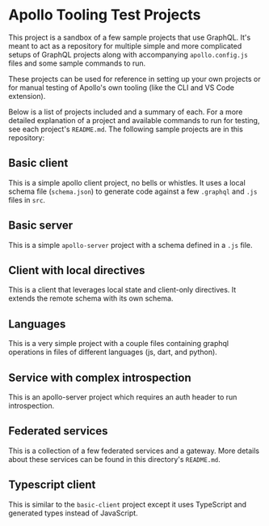 # Apollo Tooling Test Projects

This project is a sandbox of a few sample projects that use GraphQL. It's meant
to act as a repository for multiple simple and more complicated setups of GraphQL
projects along with accompanying `apollo.config.js` files and some sample commands
to run.

These projects can be used for reference in setting up your own projects or for
manual testing of Apollo's own tooling (like the CLI and VS Code extension).

Below is a list of projects included and a summary of each. For a more detailed
explanation of a project and available commands to run for testing, see each
project's `README.md`. The following sample projects are in this repository:

## Basic client

This is a simple apollo client project, no bells or whistles. It uses a local
schema file (`schema.json`) to generate code against a few `.graphql` and `.js`
files in `src`.

## Basic server

This is a simple `apollo-server` project with a schema defined in a `.js` file.

## Client with local directives

This is a client that leverages local state and client-only directives. It extends
the remote schema with its own schema.

## Languages

This is a very simple project with a couple files containing graphql operations
in files of different languages (js, dart, and python).

## Service with complex introspection

This is an apollo-server project which requires an auth header to run introspection.

## Federated services

This is a collection of a few federated services and a gateway. More details about
these services can be found in this directory's `README.md`.

## Typescript client

This is similar to the `basic-client` project except it uses TypeScript and generated
types instead of JavaScript.
